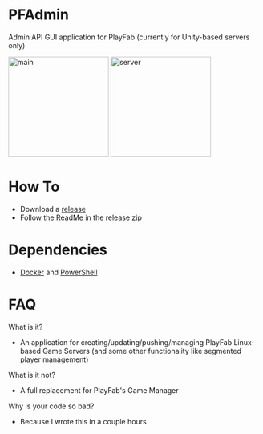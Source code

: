 # PFAdmin
Admin API GUI application for PlayFab (currently for Unity-based servers only)

<img src="https://i.imgur.com/NzKHvml.png" alt="main" width="200"/>
<img src="https://i.imgur.com/p0vcGy0.png" alt="server" width="200"/>

# How To
- Download a [release](https://github.com/bphillips09/PFAdmin/releases/latest)
- Follow the ReadMe in the release zip

# Dependencies
- [Docker](https://www.docker.com/products/docker-desktop) and [PowerShell](https://github.com/PowerShell/PowerShell/releases/latest)

# FAQ
What is it?
- An application for creating/updating/pushing/managing PlayFab Linux-based Game Servers (and some other functionality like segmented player management)

What is it not?
- A full replacement for PlayFab's Game Manager

Why is your code so bad?
- Because I wrote this in a couple hours
